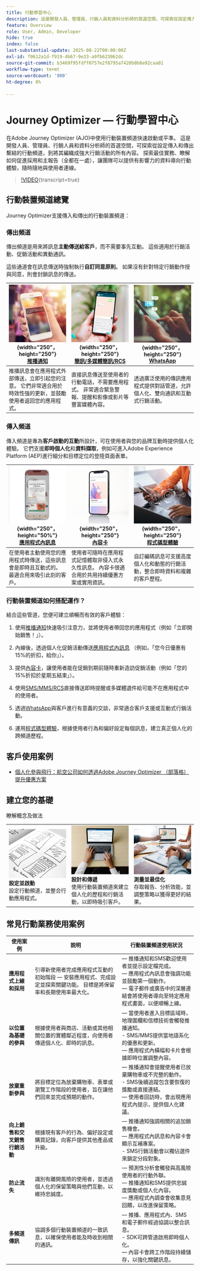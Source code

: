 ```yaml
---
title: 行動學習中心
description: 這是開發人員、管理員、行銷人員和資料分析師的首選空間，可探索從設定傳入和傳出繫結的行動頻道，到將其編織成強大行銷活動的所有內容。 探索最佳實務、瞭解如何促進採用和主報告（全都在一處），讓團隊可以提供有影響力的資料導向行動體驗，隨時隨地與使用者連線。
feature: Overview
role: User, Admin, Developer
hide: true
index: false
last-substantial-update: 2025-08-22T00:00:00Z
exl-id: f0612a1d-f919-4b67-9e33-a9fb623062dc
source-git-commit: b3469f95fdff0757e2f8795a7420b0b0a92caa01
workflow-type: tm+mt
source-wordcount: '900'
ht-degree: 0%

---
```


# Journey Optimizer — 行動學習中心

在Adobe Journey Optimizer (AJO)中使用行動裝置頻道快速啟動或平準。 這是開發人員、管理員、行銷人員和資料分析師的首選空間，可探索從設定傳入和傳出繫結的行動頻道，到將其編織成強大行銷活動的所有內容。 探索最佳實務、瞭解如何促進採用和主報告（全都在一處），讓團隊可以提供有影響力的資料導向行動體驗，隨時隨地與使用者連線。

>[!VIDEO](https://video.tv.adobe.com/v/3432681?quality=12&learn=on){transcript=true}


## 行動裝置頻道總覽

Journey Optimizer支援傳入和傳出的行動裝置頻道：

### 傳出頻道

傳出頻道是用來將訊息&#x200B;**主動傳送給客戶**，而不需要事先互動。 這些適用於行銷活動、促銷活動和異動通訊。

這些通道會在訊息傳送時強制執行&#x200B;**自訂同意原則**。 如果沒有針對特定行銷動作授與同意，則會封鎖訊息的傳送。

| ![推播通知](/help/mobile-learning-hub/assets/mobile-phone.webp){width=&quot;250&quot;， height=&quot;250&quot;}<br> **[推播通知](/help/mobile-learning-hub/channels/push-notifications-overview.md)** | ![SMS/MMS/RCS](/help/mobile-learning-hub/assets/SMS.png){width=&quot;250&quot;， height=&quot;250&quot;}<br> **[簡訊/多媒體簡訊/RCS](/help/mobile-learning-hub/channels/sms-mms-rcs-overview.md)** | ![WhatsApp](/help/mobile-learning-hub/assets/whatsapp.webp){width=&quot;250&quot;， height=&quot;250&quot;}<br> **[WhatsApp](/help/mobile-learning-hub/channels/whatsapp-overview.md)** |
|-------------------------------------|------------------------------------|-------------------------------|
| 推播訊息會在應用程式外部傳送，立即引起您的注意。 它們非常適合用於時效性強的更新，並鼓勵使用者返回您的應用程式。 | 直接訊息傳送至使用者的行動電話，不需要應用程式。 非常適合緊急警報、提醒和影像或影片等豐富媒體內容。 | 透過廣泛使用的傳訊應用程式提供對話管道，允許個人化、雙向通訊和互動式行銷活動。 |

### 傳入頻道

傳入頻道是專為&#x200B;**客戶啟動的互動**&#x200B;所設計，可在使用者與您的品牌互動時提供個人化體驗。 它們支援&#x200B;**即時個人化**&#x200B;和&#x200B;**資料擷取**，例如可進入Adobe Experience Platform (AEP)進行細分和目標定位的登陸頁面表單。


| ![應用程式內訊息](/help/mobile-learning-hub/assets/frescopa-in-app.png){width=&quot;250&quot;，height=&quot;50%&quot;}<br> **[應用程式內訊息](/help/mobile-learning-hub/channels/in-app-messages-overview.md)** | ![內容卡](/help/mobile-learning-hub/assets/content-card.jpeg){width=&quot;250&quot;， height=&quot;250&quot;}<br> **[內容卡](/help/mobile-learning-hub/channels/content-cards-overview.md)** | ![程式碼型體驗](/help/mobile-learning-hub/assets/code-based.png){width=&quot;250&quot;， height=&quot;250&quot;}<br> **[程式碼型體驗](/help/mobile-learning-hub/channels/code-based-experience-overview.md)** |
|-------------------------------------|------------------------------------|-------------------------------|
| 在使用者主動使用您的應用程式時傳送，這些訊息會是即時且互動式的。 最適合用來吸引此刻的客戶。 | 使用者可隨時在應用程式記憶體取非侵入式永久性訊息。 內容卡很適合用於共用持續優惠方案或實用資訊。 | 自訂編碼訊息可支援高度個人化和動態的行銷活動，整合即時資料和複雜的客戶歷程。 |


### 行動裝置頻道如何搭配運作？

結合這些管道，您便可建立順暢而有效的客戶體驗：

1. 使用[推播通知](/help/mobile-learning-hub/channels/push-notifications-overview.md)快速吸引注意力，並將使用者帶回您的應用程式（例如「立即開始銷售！」）。

2. 內線後，透過個人化促銷活動傳送[應用程式內訊息](/help/mobile-learning-hub/channels/in-app-messages-overview.md) （例如，「您今日優惠有15%的折扣，給你」）。

3. 提供[內容卡](/help/mobile-learning-hub/channels/content-cards-overview.md)，讓使用者能在促銷到期前隨時重新造訪促銷活動（例如「您的15%折扣於星期五結束」）。

4. 使用[SMS/MMS/RCS](/help/mobile-learning-hub/channels/sms-mms-rcs-overview.md)直接傳送即時提醒或多媒體選件給可能不在應用程式中的使用者。

5. 透過[WhatsApp](/help/mobile-learning-hub/channels/whatsapp-overview.md)與客戶進行有意義的交談，非常適合客戶支援或互動式行銷活動。

6. 運用[程式碼型體驗](/help/mobile-learning-hub/channels/code-based-experience-overview.md)，根據使用者行為和偏好設定每個訊息，建立真正個人化的跨頻道歷程。


## 客戶使用案例

* [個人化參與飛行：航空公司如何透過Adobe Journey Optimizer （部落格）提升優惠方案](https://experienceleaguecommunities.adobe.com/t5/journey-optimizer-blogs/take-flight-with-personalization-how-airlines-can-elevate-offers/ba-p/767513)


## 建立您的基礎

瞭解概念及做法

<table style="table-layout:fixed">
  <tr style="border: 0;">
    <td>
    <a href="configure-and-launch.md"><img src="./assets/configure-message.jpg"></a>
    <div><strong>設定並啟動</strong><br/>設定行動頻道，並整合行動應用程式。</div>
    </td>
    <td>
    <a href="design-and-deliver.md"><img src="./assets/create-message.webp"></a>
    <div><strong>設計和傳遞</strong><br/>使用行動裝置頻道來建立個人化的歷程和行銷活動，以即時吸引客戶。</div>
    </td>
    <td>
    <a href="measure-and-optimize.md"><img src="./assets/reports.webp"></a>
    <div><strong>測量並最佳化</strong><br/>存取報告、分析效能，並調整策略以獲得更好的結果。
    </div>
    </td>
  </tr>
</table>

## 常見行動業務使用案例

| 使用案例 | 說明 | 行動裝置頻道使用狀況 |
|---------|-------------|----------------------|
| **應用程式上線和採用** | 引導新使用者完成應用程式互動的初始階段 — 安裝應用程式、完成設定並探索關鍵功能。 目標是將保留率和長期使用率最大化。 |  — 推播通知和SMS歡迎使用者並提示設定檔完成。<br> — 應用程式內訊息會強調功能並鼓勵第一個動作。<br> — 電子郵件或廣告中的深層連結會將使用者導向至特定應用程式畫面，以便順暢上線。 |
| **以位置為基礎的參與** | 根據使用者與商店、活動或其他相關位置的實體鄰近程度，向使用者傳遞個人化、即時的訊息。 |  — 當使用者進入目標區域時，地理圍欄和信標技術會觸發推播通知。<br>- SMS/MMS提供當地語系化的優惠和更新。<br> — 應用程式內橫幅和卡片會根據即時位置調整內容。 |
| **放棄重新參與** | 將目標定位為放棄購物車、表單或瀏覽工作階段的使用者，旨在讓他們回來並完成預期的動作。 |  — 推播通知會提醒使用者已放棄購物車或不完整的動作。<br>- SMS後續追蹤包含要恢復的獎勵或直接連結。<br> — 使用者回訪時，會出現應用程式內提示，提供個人化建議。 |
| **向上銷售和交叉銷售行銷活動** | 根據現有客戶的行為、偏好設定或購買記錄，向客戶提供其他產品或升級。 |  — 推播通知強調相關的追加銷售機會。<br> — 應用程式內訊息和內容卡會顯示互補專案。<br>- SMS行銷活動會以獨佔選件來鎖定分段對象。 |
| **防止流失** | 識別有離開風險的使用者，並透過個人化的保留策略與他們互動，以維持忠誠度。 |  — 預測性分析會觸發與高風險使用者的行動外聯。<br> — 推播通知和SMS提供忠誠度獎勵或個人化內容。<br> — 應用程式內調查會收集意見回饋，以改進保留策略。 |
| **多頻道傳訊** | 協調多個行動裝置頻道的一致訊息，以確保使用者能及時收到相關的通訊。 |  — 推播、應用程式內、SMS和電子郵件經過協調以整合訊息。<br>- SDK可跨管道啟用即時個人化。<br> — 內容卡會跨工作階段持續儲存，以強化關鍵訊息。 |
